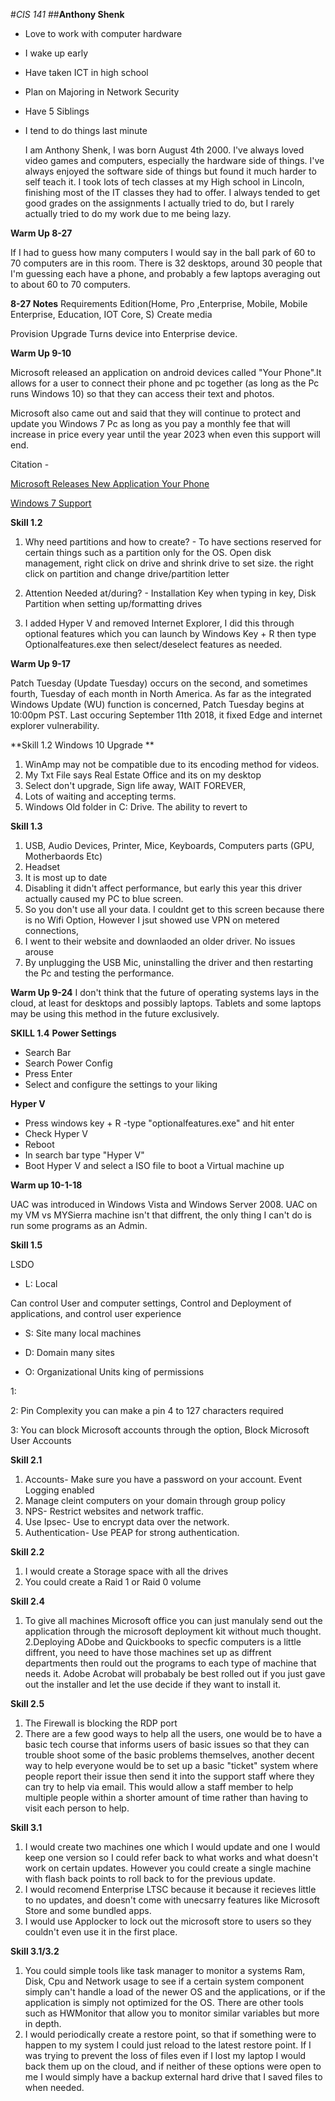 #*CIS 141*
##**Anthony Shenk**

* Love to work with computer hardware
* I wake up early
* Have taken ICT in high school
* Plan on Majoring in Network Security
* Have 5 Siblings
* I tend to do things last minute

  I am Anthony Shenk, I was born August 4th 2000. I've always loved video games and computers, especially the hardware side of things.
I've always enjoyed the software side of things but found it much harder to self teach it. I took lots of tech classes at my High school in Lincoln, 
finishing most of the IT classes they had to offer. I always tended to get good grades on the assignments I actually tried to do, 
but I rarely actually tried to do my work due to me being lazy.

**Warm Up 8-27**

If I had to guess how many computers I would say in the ball park of 60 to 70 computers are in this room. There is 32
desktops, around 30 people that I'm guessing each have a phone, and probably a few laptops averaging out to about 60
to 70 computers.

**8-27 Notes**
Requirements
Edition(Home, Pro ,Enterprise, Mobile, Mobile Enterprise, Education, IOT Core, S)
Create media



Provision Upgrade Turns device into Enterprise device.


**Warm Up 9-10**

Microsoft released an application on android devices called "Your Phone".It allows for a user to connect their phone and pc
together (as long as the Pc runs Windows 10) so that they can access their text and photos.

Microsoft also came out and said that they will continue to protect and update you Windows 7 Pc as long as you pay a
monthly fee that will increase in price every year until the year 2023 when even this support will end.

Citation - 

 [Microsoft Releases New Application Your Phone](https://9to5google.com/2018/09/10/your-phone-app-windows-10-android/)
	
   [Windows 7 Support](https://www.forbes.com/sites/gordonkelly/2018/09/08/microsoft-windows-7-monthly-charge-windows-10-free-upgrade-cost/#6e39606e2db1)

**Skill 1.2**

1. Why need partitions and how to create? - To have sections reserved for certain things such as a partition only for the OS. 
Open disk management, right click on drive and shrink drive to set size. the right click on partition and change drive/partition letter

2. Attention Needed at/during? - Installation Key when typing in key, Disk Partition when setting up/formatting drives

3. I added Hyper V and removed Internet Explorer, I did this through optional features which you can launch by 
Windows Key + R then type Optionalfeatures.exe then select/deselect features as needed. 


**Warm Up 9-17**

Patch Tuesday (Update Tuesday) occurs on the second, and sometimes fourth, Tuesday of each month in North America. As far as the 
integrated Windows Update (WU) function is concerned, Patch Tuesday begins at 10:00pm PST. Last occuring September 11th 2018, it fixed Edge and 
internet explorer vulnerability. 

**Skill 1.2 Windows 10 Upgrade **

1.  WinAmp may not be compatible due to its encoding method for videos.
2. My Txt File says Real Estate Office and its on my desktop
3. Select don't upgrade,  Sign life away, WAIT FOREVER,
4. Lots of waiting and accepting terms.
5. Windows Old folder in C: Drive. The ability to revert to 


**Skill 1.3**
1. USB, Audio Devices, Printer, Mice, Keyboards, Computers parts (GPU, Motherbaords Etc) 
2. Headset
3. It is most up to date
4. Disabling it didn't affect performance, but early this year this driver actually caused
my PC to blue screen.
5. So you don't use all your data. I couldnt get to this screen because there is no Wifi Option,
However I jsut showed use VPN on metered connections, 
6. I went to their website and downlaoded an older driver. No issues arouse
7. By unplugging the USB Mic, uninstalling the driver and then restarting the
Pc and testing the performance.

**Warm Up 9-24**
I don't think that the future of operating systems lays in the cloud, at least for desktops and possibly laptops. Tablets and some laptops
may be using this method in the future exclusively. 

**SKILL 1.4**
**Power Settings**

- Search Bar
- Search Power Config
- Press Enter
- Select and configure the settings to your liking

**Hyper V**
- Press windows key + R
-type "optionalfeatures.exe" and hit enter
- Check Hyper V
- Reboot
- In search bar type "Hyper V"
- Boot Hyper V and select a ISO file to boot a Virtual machine up

**Warm up 10-1-18**

UAC was introduced in Windows Vista and Windows Server 2008. UAC on my VM vs MYSierra machine isn't that diffrent, the only thing I can't do is run
some programs as an Admin.

**Skill 1.5**

LSDO

- L: Local

Can control User and computer settings, Control and Deployment of applications, and control user experience 

- S: Site many local machines

- D: Domain many sites

- O: Organizational Units king of permissions

1: 

2: Pin Complexity you can make a pin 4 to 127 characters required

3: You can block Microsoft accounts through the option, Block Microsoft User Accounts


**Skill 2.1**

1. Accounts- Make sure you have a password on your account. Event Logging enabled
2. Manage cleint computers on your domain through group policy
3. NPS- Restrict websites and network traffic.
4. Use Ipsec- Use to encrypt data over the network.
5. Authentication- Use PEAP for strong authentication. 

**Skill 2.2**

1. I would create a Storage space with all the drives
2.  You could create a Raid 1 or Raid 0 volume


**Skill 2.4**
1. To give all machines Microsoft office you can just manulaly send out the application 
through the microsoft deployment kit without much thought.
2.Deploying ADobe and Quickbooks to specfic computers is a little diffrent, you need to have those machines set up as diffrent departments
then rould out the programs to each type of machine that needs it. Adobe Acrobat will probabaly be best rolled out if you just
gave out the installer and let the use decide if they want to install it.


**Skill 2.5**
1. The Firewall is blocking the RDP port
2. There are a few good ways to help all the users, one would be to have a basic tech course that informs users of basic issues so that they can trouble shoot
some of the basic problems themselves, another decent way to help everyone would be to set up a basic "ticket" system where people report their issue then
send it into the support staff where they can try to help via email. This would allow a staff member to help multiple people within a shorter amount of time rather 
than having to visit each person to help.

**Skill 3.1**
1. I would create two machines one which I would update and one I would keep one version so I could refer back to what works and what doesn't work on certain updates.
However you could create a single machine with flash back points to roll back to for the previous update.
2. I would recomend Enterprise LTSC because it because it recieves little to no updates, and doesn't come with unecsarry features like Microsoft Store and some bundled apps.
3. I would use Applocker to lock out the microsoft store to users so they couldn't even use it in the first place.


**Skill 3.1/3.2**
1. You could simple tools like task manager to monitor a systems Ram, Disk, Cpu and Network usage to see if a certain system component simply can't handle a load of the newer OS and the applications,
or if the application is simply not optimized for the OS. There are other tools such as HWMonitor that allow you to monitor similar variables but more in depth. 
2. I would periodically create a restore point, so that if something were to happen to my system I could just reload to the latest restore point. If I was trying to prevent
the loss of files even if I lost my laptop I would back them up on the cloud, and if neither of these options were open to me I would simply have a backup  external hard drive that I saved
files to when needed. 
